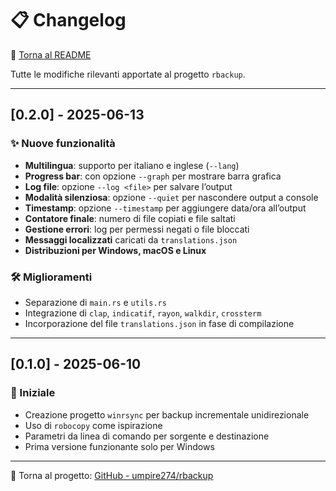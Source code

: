 # 📋 Changelog

📖 [Torna al README](README.it.md)

Tutte le modifiche rilevanti apportate al progetto `rbackup`.

---

## [0.2.0] - 2025-06-13

### ✨ Nuove funzionalità
- **Multilingua**: supporto per italiano e inglese (`--lang`)
- **Progress bar**: con opzione `--graph` per mostrare barra grafica
- **Log file**: opzione `--log <file>` per salvare l’output
- **Modalità silenziosa**: opzione `--quiet` per nascondere output a console
- **Timestamp**: opzione `--timestamp` per aggiungere data/ora all’output
- **Contatore finale**: numero di file copiati e file saltati
- **Gestione errori**: log per permessi negati o file bloccati
- **Messaggi localizzati** caricati da `translations.json`
- **Distribuzioni per Windows, macOS e Linux**

### 🛠️ Miglioramenti
- Separazione di `main.rs` e `utils.rs`
- Integrazione di `clap`, `indicatif`, `rayon`, `walkdir`, `crossterm`
- Incorporazione del file `translations.json` in fase di compilazione

---

## [0.1.0] - 2025-06-10

### 🧱 Iniziale
- Creazione progetto `winrsync` per backup incrementale unidirezionale
- Uso di `robocopy` come ispirazione
- Parametri da linea di comando per sorgente e destinazione
- Prima versione funzionante solo per Windows

---

🔗 Torna al progetto: [GitHub - umpire274/rbackup](https://github.com/umpire274/rbackup)
